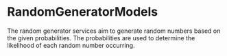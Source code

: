 # RandomGeneratorModels
The random generator services aim to generate random numbers based on the given probabilities. The probabilities are used to determine the likelihood of each random number occurring.
